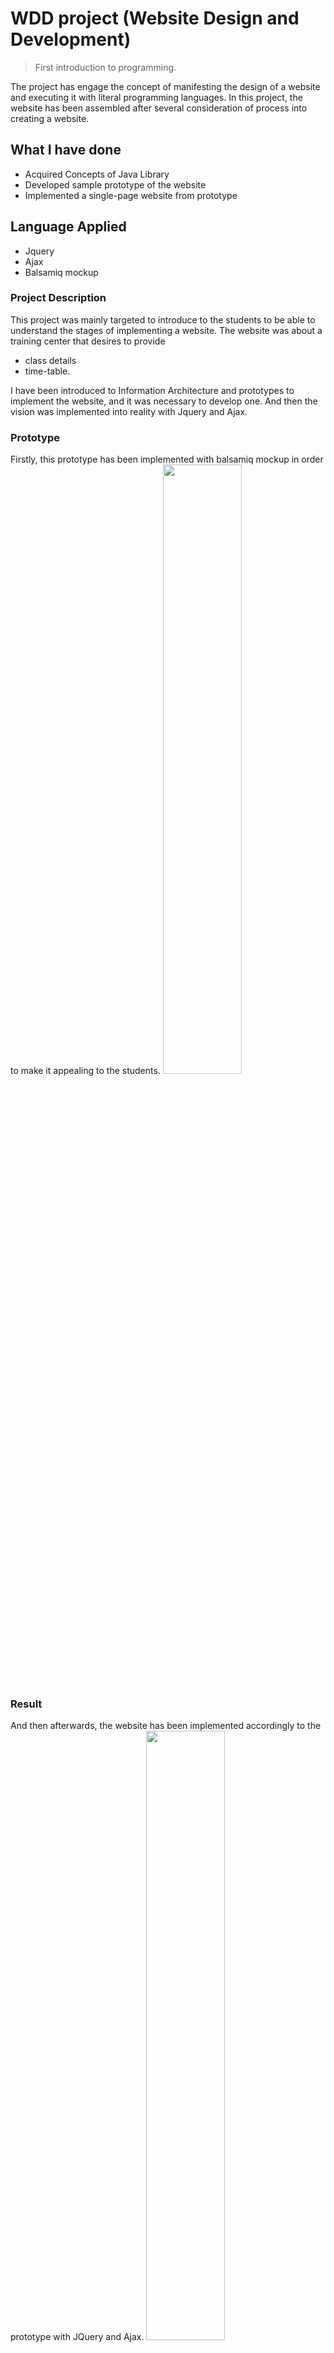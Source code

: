 # WDD project (Website Design and Development)
> First introduction to programming.

The project has engage the concept of manifesting the design of a website and executing it with literal programming languages.
In this project, the website has been assembled after several consideration of process into creating a website.

## What I have done
- Acquired Concepts of Java Library
- Developed sample prototype of the website
- Implemented a single-page website from prototype

## Language Applied
- Jquery
- Ajax
- Balsamiq mockup

### Project Description
This project was mainly targeted to introduce to the students to be able to understand the stages of implementing a website. The website was about a training center that desires to provide
- class details
- time-table.

I have been introduced to Information Architecture and prototypes to implement the website, and it was necessary to develop one. And then the vision was implemented into reality with Jquery and Ajax.


### Prototype
Firstly, this prototype has been implemented with balsamiq mockup in order to make it appealing to the students.
<img src="https://github.com/kevinhub-tech/WDD/blob/master/Home.png?raw=true" width="50%">
### Result
And then afterwards, the website has been implemented accordingly to the prototype with JQuery and Ajax.
<img src="https://github.com/kevinhub-tech/WDD/blob/master/home.png?raw=true" width="50%">

>The rest of the sources and codes for the website is available on the file section to explore by forking the repository,
